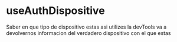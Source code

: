 # useAuthDispositive
Saber en que tipo de dispositivo estas asi utilizes la devTools va a devolvernos informacion del verdadero dispositivo con el que estas
